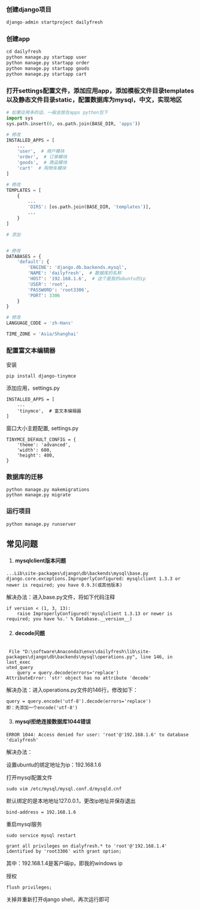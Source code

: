 ### 创建django项目

```python
django-admin startproject dailyfresh
```

### 创建app

```python
cd dailyfresh
python manage.py startapp user
python manage.py startapp order
python manage.py startapp goods
python manage.py startapp cart
```

### 打开settings配置文件，添加应用app，添加模板文件目录templates以及静态文件目录static，配置数据库为mysql，中文，实现地区

```python
# 如果应用多的话，一般会放在apps python包下
import sys
sys.path.insert(0, os.path.join(BASE_DIR, 'apps'))

# 修改
INSTALLED_APPS = [
	...
	'user',  # 用户模块
	'order',  # 订单模块
	'goods',  # 商品模块
	'cart'  # 购物车模块
]

# 修改
TEMPLATES = [
	{	
		...
		'DIRS': [os.path.join(BASE_DIR, 'templates')],
		...
	}
]

# 添加


# 修改
DATABASES = {
    'default': {
        'ENGINE': 'django.db.backends.mysql',
        'NAME': 'dailyfresh',  # 数据库的名称
        'HOST': '192.168.1.6',  # 这个是我的ubuntu的ip
        'USER': 'root',
        'PASSWORD': 'root3306',
        'PORT': 3306
    }
}

# 修改
LANGUAGE_CODE = 'zh-Hans'

TIME_ZONE = 'Asia/Shanghai'

```

### 配置富文本编辑器

安装

```
pip install django-tinymce
```

添加应用，settings.py

```
INSTALLED_APPS = [
	...
	'tinymce',  # 富文本编辑器
]
```

窗口大小主题配置, settings.py

```
TINYMCE_DEFAULT_CONFIG = {
    'theme': 'advanced',
    'width': 600,
    'height': 400,
}
```

### 数据库的迁移

```
python manage.py makemigrations
python manage.py migrate
```

### 运行项目

```
python manage.py runserver
```

## 常见问题

1. #### mysqlclient版本问题

```
...Lib\site-packages\django\db\backends\mysql\base.py
django.core.exceptions.ImproperlyConfigured: mysqlclient 1.3.3 or newer is required; you have 0.9.3(或其他版本)
```

解决办法：进入base.py文件，将如下代码注释

```
if version < (1, 3, 13):
    raise ImproperlyConfigured('mysqlclient 1.3.13 or newer is required; you have %s.' % Database.__version__)
```

2. #### decode问题 

```

 File "D:\software\Anaconda3\envs\dailyfresh\lib\site-packages\django\db\backends\mysql\operations.py", line 146, in last_exec
uted_query
    query = query.decode(errors='replace')
AttributeError: 'str' object has no attribute 'decode'
```

解决办法：进入operations.py文件的146行，修改如下：

```
query = query.encode('utf-8').decode(errors='replace')
即：先添加一个encode('utf-8')
```

3. #### mysql拒绝连接数据库1044错误

```
ERROR 1044: Access denied for user: 'root'@'192.168.1.6' to database 'dialyfresh'
```

解决办法：

设置ubuntu的绑定地址为ip：192.168.1.6

打开mysql配置文件

```
sudo vim /etc/mysql/mysql.conf.d/mysqld.cnf
```

默认绑定的是本地地址127.0.0.1，更改ip地址并保存退出

```
bind-address = 192.168.1.6
```

重启mysql服务

```
sudo service mysql restart
```

```
grant all privileges on dialyfresh.* to 'root'@'192.168.1.4' identified by 'root3306' with grant option;
```

其中：192.168.1.4是客户端ip，即我的windows ip

授权

```
flush privileges;
```

关掉并重新打开django shell，再次运行即可









